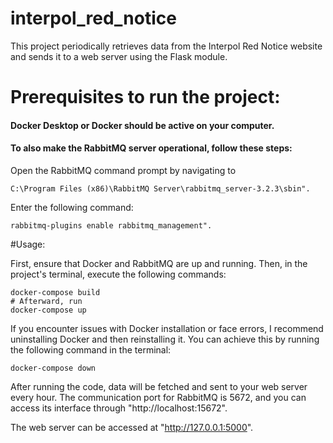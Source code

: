 # interpol_red_notice

This project periodically retrieves data from the Interpol Red Notice website and sends it to a web server using the Flask module.

# Prerequisites to run the project:
#### Docker Desktop or Docker should be active on your computer.
  
#### To also make the RabbitMQ server operational, follow these steps:

Open the RabbitMQ command prompt by navigating to 
```
C:\Program Files (x86)\RabbitMQ Server\rabbitmq_server-3.2.3\sbin".
```
Enter the following command: 
```
rabbitmq-plugins enable rabbitmq_management".
```

#Usage:

First, ensure that Docker and RabbitMQ are up and running. Then, in the project's terminal, execute the following commands:
```
docker-compose build
# Afterward, run
docker-compose up
```
If you encounter issues with Docker installation or face errors, I recommend uninstalling Docker and then reinstalling it. You can achieve this by running the following command in the terminal:
```
docker-compose down
```

After running the code, data will be fetched and sent to your web server every hour. The communication port for RabbitMQ is 5672, and you can access its interface through "http://localhost:15672".

The web server can be accessed at "http://127.0.0.1:5000".
